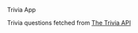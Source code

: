 Trivia App

Trivia questions fetched from <a href="https://the-trivia-api.com/" target="_blank" rel="noopener noreferrer">The Trivia API</a>

